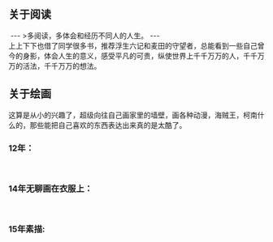 ## 关于阅读

<img :src="$withBase('./../imgs/books.jpg')" >
---
>多阅读，多体会和经历不同人的人生。
---
<br>
上上下下也借了同学很多书，推荐浮生六记和麦田的守望者，总能看到一些自己曾今的身影，体会人生的意义，感受平凡的可贵，纵使世界上千千万万的人，千千万万的活法，千千万万的想法。

## 关于绘画
这算是从小的兴趣了，超级向往自己画家里的墙壁，画各种动漫，海贼王，柯南什么的，那些能把自己喜欢的东西表达出来真的是太酷了。<br>
### 12年：
<br>
<img :src="$withBase('./../imgs/kenan.jpeg')"  ><br>

### 14年无聊画在衣服上：
<br>
<img :src="$withBase('./../imgs/kenan2.jpeg')" ><br>

### 15年素描:
<br>
<img :src="$withBase('./../imgs/shouhui.jpeg')" >


